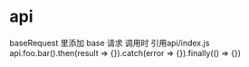 # api
baseRequest 里添加 base 请求
调用时 引用api/index.js
api.foo.bar().then(result => {}).catch(error => {}).finally(() => {})
